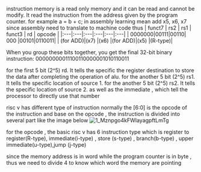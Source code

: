 instruction memory is a read only memory and it can be read and cannot be modify. It read the instruction from the address given by the program counter.
for example 
a = b + c;
in assembly learning mean 
add x5, x6, x7
since assembly need to translate to machine code thus 
| funct7 | rs2 | rs1 | funct3 | rd | opcode |
|:---|:---|:---|:---|:---|:---|
| 0000000|00111|00110| 000 |00101|0110011|
| (for ADD)|(x7) |(x6) |(for ADD)|(x5) |(R-type)|

When you group these bits together, you get the final 32-bit binary instruction:
00000000011100110000001010110011

for the first 5 bit (2^5) rd. It tells the specific the register destination to store the data after completing the operation of alu.
for the another 5 bit (2^5) rs1. It tells the specific location of source 1. 
for the another 5 bit (2^5) rs2. It tells the specific location of source 2. 
as well as the immediate , which tell the processor to directly use that number 

risc v has different type of instruction normally the [6:0] is the opcode of the instruction and base on the opcode , the instruction is divided into several part like the image below 
![1_Mznpgo4kFWIayagpftLmTg](https://github.com/user-attachments/assets/ae5f28e3-15f2-445b-8ff8-ef462dc5237a)

for the opcode , the basic risc v has 6 instruction type which is register to register(R-type), immediate(i-type) , store (s-type) , branch(b-type) , upper immediate(u-type),jump (j-type) 


since the memory address is in word while the program counter is in byte , thus we need to divide 4 to know which word the memory are pointing 

